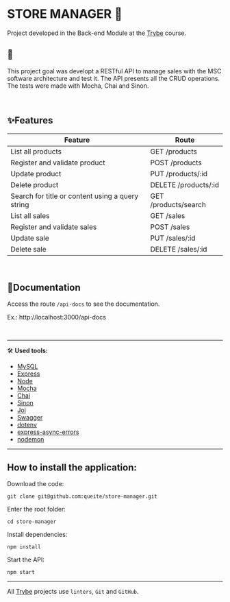 # STORE MANAGER 🏬

Project developed in the Back-end Module at the [Trybe](https://www.betrybe.com/) course.

## 🎯
This project goal was developt a RESTful API to manage sales with the MSC software architecture and test it.
The API presents all the CRUD operations.
The tests were made with Mocha, Chai and Sinon.

<br>

## ✨**Features**

Feature | Route
------- | ------
List all products | GET /products
Register and validate product | POST /products
Update product | PUT /products/:id
Delete product | DELETE /products/:id
Search for title or content using a query string | GET /products/search
List all sales | GET /sales
Register and validate sales | POST /sales
Update sale | PUT /sales/:id
Delete sale | DELETE /sales/:id
<br/>

## 📜Documentation
Access the route `/api-docs` to see the documentation.

Ex.: http://localhost:3000/api-docs

<br>

---

🛠️ **Used tools:**
* [MySQL](https://www.mysql.com/)
* [Express](https://expressjs.com/)
* [Node](https://nodejs.org/en/)
* [Mocha](https://mochajs.org/)
* [Chai](https://www.chaijs.com/)
* [Sinon](https://sinonjs.org/)
* [Joi](https://joi.dev/api/?v=17.6.0)
* [Swagger](https://swagger.io/)
* [dotenv](https://www.npmjs.com/package/dotenv)
* [express-async-errors](https://www.npmjs.com/package/express-async-errors)
* [nodemon](https://www.npmjs.com/package/nodemon)

---

## How to install the application:
Download the code:
```
git clone git@github.com:queite/store-manager.git
```
Enter the root folder:
```
cd store-manager
```
Install dependencies:
```
npm install
```
Start the API:
```
npm start
```
---
All [Trybe](https://www.betrybe.com/) projects use `linters`, `Git` and `GitHub`.<br/>
